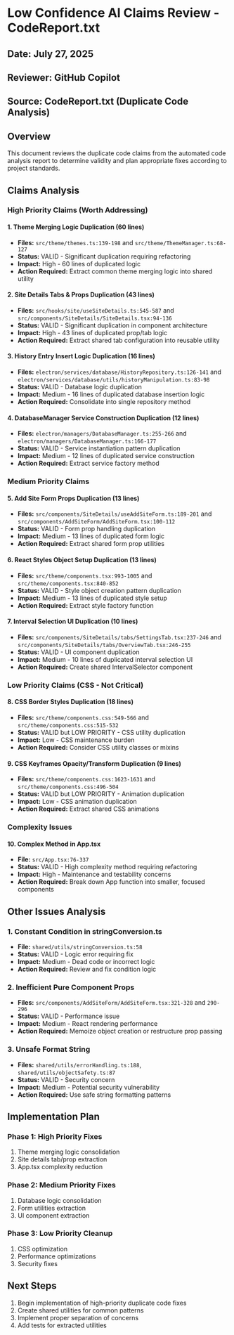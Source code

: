 # Low Confidence AI Claims Review - CodeReport.txt

## Date: July 27, 2025
## Reviewer: GitHub Copilot
## Source: CodeReport.txt (Duplicate Code Analysis)

## Overview
This document reviews the duplicate code claims from the automated code analysis report to determine validity and plan appropriate fixes according to project standards.

## Claims Analysis

### High Priority Claims (Worth Addressing)

#### 1. Theme Merging Logic Duplication (60 lines)
- **Files:** `src/theme/themes.ts:139-198` and `src/theme/ThemeManager.ts:68-127`
- **Status:** VALID - Significant duplication requiring refactoring
- **Impact:** High - 60 lines of duplicated logic
- **Action Required:** Extract common theme merging logic into shared utility

#### 2. Site Details Tabs & Props Duplication (43 lines)
- **Files:** `src/hooks/site/useSiteDetails.ts:545-587` and `src/components/SiteDetails/SiteDetails.tsx:94-136`
- **Status:** VALID - Significant duplication in component architecture
- **Impact:** High - 43 lines of duplicated prop/tab logic
- **Action Required:** Extract shared tab configuration into reusable utility

#### 3. History Entry Insert Logic Duplication (16 lines)
- **Files:** `electron/services/database/HistoryRepository.ts:126-141` and `electron/services/database/utils/historyManipulation.ts:83-98`
- **Status:** VALID - Database logic duplication
- **Impact:** Medium - 16 lines of duplicated database insertion logic
- **Action Required:** Consolidate into single repository method

#### 4. DatabaseManager Service Construction Duplication (12 lines)
- **Files:** `electron/managers/DatabaseManager.ts:255-266` and `electron/managers/DatabaseManager.ts:166-177`
- **Status:** VALID - Service instantiation pattern duplication
- **Impact:** Medium - 12 lines of duplicated service construction
- **Action Required:** Extract service factory method

### Medium Priority Claims

#### 5. Add Site Form Props Duplication (13 lines)
- **Files:** `src/components/SiteDetails/useAddSiteForm.ts:189-201` and `src/components/AddSiteForm/AddSiteForm.tsx:100-112`
- **Status:** VALID - Form prop handling duplication
- **Impact:** Medium - 13 lines of duplicated form logic
- **Action Required:** Extract shared form prop utilities

#### 6. React Styles Object Setup Duplication (13 lines)
- **Files:** `src/theme/components.tsx:993-1005` and `src/theme/components.tsx:840-852`
- **Status:** VALID - Style object creation pattern duplication
- **Impact:** Medium - 13 lines of duplicated style setup
- **Action Required:** Extract style factory function

#### 7. Interval Selection UI Duplication (10 lines)
- **Files:** `src/components/SiteDetails/tabs/SettingsTab.tsx:237-246` and `src/components/SiteDetails/tabs/OverviewTab.tsx:246-255`
- **Status:** VALID - UI component duplication
- **Impact:** Medium - 10 lines of duplicated interval selection UI
- **Action Required:** Create shared IntervalSelector component

### Low Priority Claims (CSS - Not Critical)

#### 8. CSS Border Styles Duplication (18 lines)
- **Files:** `src/theme/components.css:549-566` and `src/theme/components.css:515-532`
- **Status:** VALID but LOW PRIORITY - CSS utility duplication
- **Impact:** Low - CSS maintenance burden
- **Action Required:** Consider CSS utility classes or mixins

#### 9. CSS Keyframes Opacity/Transform Duplication (9 lines)
- **Files:** `src/theme/components.css:1623-1631` and `src/theme/components.css:496-504`
- **Status:** VALID but LOW PRIORITY - Animation duplication
- **Impact:** Low - CSS animation duplication
- **Action Required:** Extract shared CSS animations

### Complexity Issues

#### 10. Complex Method in App.tsx
- **File:** `src/App.tsx:76-337`
- **Status:** VALID - High complexity method requiring refactoring
- **Impact:** High - Maintenance and testability concerns
- **Action Required:** Break down App function into smaller, focused components

## Other Issues Analysis

### 1. Constant Condition in stringConversion.ts
- **File:** `shared/utils/stringConversion.ts:58`
- **Status:** VALID - Logic error requiring fix
- **Impact:** Medium - Dead code or incorrect logic
- **Action Required:** Review and fix condition logic

### 2. Inefficient Pure Component Props
- **Files:** `src/components/AddSiteForm/AddSiteForm.tsx:321-328` and `290-296`
- **Status:** VALID - Performance issue
- **Impact:** Medium - React rendering performance
- **Action Required:** Memoize object creation or restructure prop passing

### 3. Unsafe Format String
- **Files:** `shared/utils/errorHandling.ts:188`, `shared/utils/objectSafety.ts:87`
- **Status:** VALID - Security concern
- **Impact:** Medium - Potential security vulnerability
- **Action Required:** Use safe string formatting patterns

## Implementation Plan

### Phase 1: High Priority Fixes
1. Theme merging logic consolidation
2. Site details tab/prop extraction
3. App.tsx complexity reduction

### Phase 2: Medium Priority Fixes
1. Database logic consolidation
2. Form utilities extraction
3. UI component extraction

### Phase 3: Low Priority Cleanup
1. CSS optimization
2. Performance optimizations
3. Security fixes

## Next Steps
1. Begin implementation of high-priority duplicate code fixes
2. Create shared utilities for common patterns
3. Implement proper separation of concerns
4. Add tests for extracted utilities

